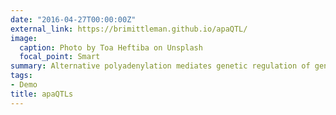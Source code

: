 ```yaml
---
date: "2016-04-27T00:00:00Z"
external_link: https://brimittleman.github.io/apaQTL/
image:
  caption: Photo by Toa Heftiba on Unsplash
  focal_point: Smart
summary: Alternative polyadenylation mediates genetic regulation of gene expression.
tags:
- Demo
title: apaQTLs
---
```

